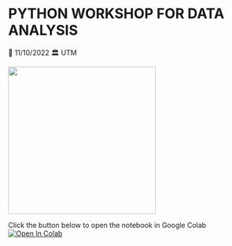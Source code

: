 # PYTHON WORKSHOP FOR DATA ANALYSIS

📅 11/10/2022
🏛️ UTM

<img src=https://science.utm.my/wp-content/uploads/2022/10/12.jpg width="300">

Click the button below to open the notebook in Google Colab <br>
[![Open In Colab](https://colab.research.google.com/assets/colab-badge.svg)](https://colab.research.google.com/github/Farahain/data_analysis/blob/main/PythonDataAnalysisUTM.ipynb)
